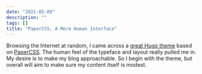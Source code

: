 ```yaml
---
date: "2021-05-09"
description: ""
tags: []
title: "PaperCSS, A More Human Interface"
---
```

Browsing the Internet at random, I came across a [great Hugo theme](https://github.com/zwbetz-gh/papercss-hugo-theme) based
on [PaperCSS](https://www.getpapercss.com/).  The human feel of the typeface and layout really pulled me in.  My desire is 
to make my blog approachable.  So I begin with the theme, but overall will aim to make sure my content itself is modest.
